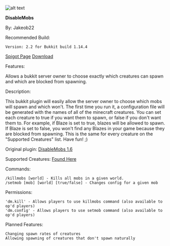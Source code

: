 ![alt text](https://media.forgecdn.net/avatars/73/514/636163600263549348.png)

**DisableMobs**

By: Jakeob22

Recommended Build:

	Version: 2.2 for Bukkit build 1.14.4

[Spigot Page](https://www.spigotmc.org/resources/disablemobs.65441/)
[Download](https://www.spigotmc.org/resources/disablemobs.65441/download?version=287609/)

Features:

Allows a bukkit server owner to choose exactly which creatures can spawn and which are blocked from spawning.

Description:

This bukkit plugin will easily allow the server owner to choose which mobs will spawn and which won't. The first time you run it, a configuration file will be generated with the names of all of the minecraft creatures. You can set each creature to true if you want them to spawn, or false if you don't want them to. For example, if Blaze is set to true, blazes will be allowed to spawn. If Blaze is set to false, you won't find any Blazes in your game because they are blocked from spawning. This is the same for every creature on the "Supported Creatures" list. Have fun! ;)

Original plugin: [DisableMobs 1.6](https://dev.bukkit.org/projects/disablemobsbukkit)

Supported Creatures: [Found Here](https://github.com/SeanValley/DisableMobs/blob/master/SupportedCreatures)

Commands:

	/killmobs [world] - Kills all mobs in a given world.
	/setmob [mob] [world] [true/false] - Changes config for a given mob
	
Permissions:

	'dm.kill' - Allows players to use killmobs command (also available to op'd players)
	'dm.config' - Allows players to use setmob command (also available to op'd players)

Planned Features:

	Changing spawn rates of creatures
	Allowing spawning of creatures that don't spawn naturally
